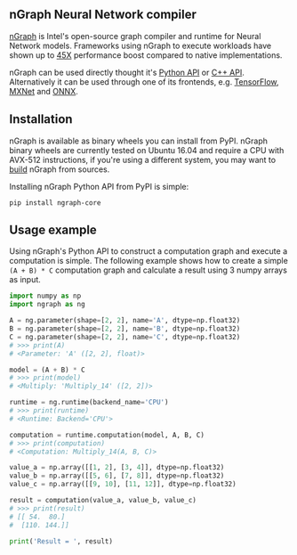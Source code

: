 ## nGraph Neural Network compiler

[nGraph][ngraph_github] is Intel's open-source graph compiler and runtime for Neural Network models. Frameworks using nGraph to execute workloads have shown up to [45X](https://ai.intel.com/ngraph-compiler-stack-beta-release/) performance boost compared to native implementations.

nGraph can be used directly thought it's [Python API][api_python] or [C++ API][api_cpp]. Alternatively it can be used through one of its frontends, e.g. [TensorFlow][frontend_tf], [MXNet][frontend_mxnet] and [ONNX][frontend_onnx].

## Installation

nGraph is available as binary wheels you can install from PyPI. nGraph binary wheels are currently tested on Ubuntu 16.04 and require a CPU with AVX-512 instructions, if you're using a different system, you may want to [build](BUILDING.md) nGraph from sources.

Installing nGraph Python API from PyPI is simple:

    pip install ngraph-core

## Usage example

Using nGraph's Python API to construct a computation graph and execute a computation is simple. The following example shows how to create a simple `(A + B) * C` computation graph and calculate a result using 3 numpy arrays as input.

```python
import numpy as np
import ngraph as ng

A = ng.parameter(shape=[2, 2], name='A', dtype=np.float32)
B = ng.parameter(shape=[2, 2], name='B', dtype=np.float32)
C = ng.parameter(shape=[2, 2], name='C', dtype=np.float32)
# >>> print(A)
# <Parameter: 'A' ([2, 2], float)>

model = (A + B) * C
# >>> print(model)
# <Multiply: 'Multiply_14' ([2, 2])>

runtime = ng.runtime(backend_name='CPU')
# >>> print(runtime)
# <Runtime: Backend='CPU'>

computation = runtime.computation(model, A, B, C)
# >>> print(computation)
# <Computation: Multiply_14(A, B, C)>

value_a = np.array([[1, 2], [3, 4]], dtype=np.float32)
value_b = np.array([[5, 6], [7, 8]], dtype=np.float32)
value_c = np.array([[9, 10], [11, 12]], dtype=np.float32)

result = computation(value_a, value_b, value_c)
# >>> print(result)
# [[ 54.  80.]
#  [110. 144.]]

print('Result = ', result)
```

[frontend_onnx]: https://pypi.org/project/ngraph-onnx/
[frontend_mxnet]: https://pypi.org/project/ngraph-mxnet/ 
[frontend_tf]: https://pypi.org/project/ngraph-tensorflow-bridge/
[ngraph_github]: github.com/NervanaSystems/ngraph "nGraph on GitHub"
[api_python]: https://ngraph.nervanasys.com/docs/latest/python_api/ "nGraph's Python API documentation"
[api_cpp]: https://ngraph.nervanasys.com/docs/latest/howto/ 
